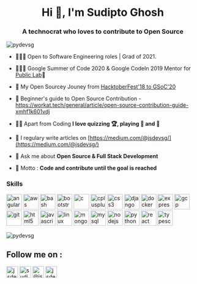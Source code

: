 <h1 align="center">Hi 👋, I'm Sudipto Ghosh</h1>
<h3 align="center">A technocrat who loves to contribute to Open Source</h3>

<p align="left"> <img src="https://komarev.com/ghpvc/?username=pydevsg" alt="pydevsg" /> </p>

- 🧑🏻‍💻 Open to Software Engineering roles | Grad of 2021. 

- 👨🏻‍💻 Google Summer of Code 2020 & Google CodeIn 2019 Mentor for [Public Lab](https://publiclab.org/)🎈 

<!-- - 👨‍💻 All of my projects will be available at [http://pydevsg.github.io/](http://pydevsg.github.io/) -->

- 🚀 My Open Sourcey Jouney from [HacktoberFest'18 to GSoC'20](https://medium.com/@jsdevsg/my-voyage-through-open-source-222176246487)

- 🔰 Beginner's guide to Open Source Contribution - https://workat.tech/general/article/open-source-contribution-guide-xmhf1k601vdj 

- ✌🏻 Apart from Coding **I love quizzing 🏆, playing 🏓 and 🎸**

- 📝 I regulary write articles on [https://medium.com/@jsdevsg/](https://medium.com/@jsdevsg/)

- 💬 Ask me about **Open Source & Full Stack Development**

<!-- - 📫 Reach out to me - **ghoshsudipto1129@gmail.com** -->

- 🎯 Motto : **Code and contribute until the goal is reached**

### Skills

<p align="left"><img src="https://devicons.github.io/devicon/devicon.git/icons/angularjs/angularjs-original.svg" alt="angularjs" width="40" height="40"/> <img src="https://devicons.github.io/devicon/devicon.git/icons/amazonwebservices/amazonwebservices-original-wordmark.svg" alt="aws" width="40" height="40"/> <img src="https://www.vectorlogo.zone/logos/gnu_bash/gnu_bash-icon.svg" alt="bash" width="40" height="40"/> <img src="https://devicons.github.io/devicon/devicon.git/icons/bootstrap/bootstrap-plain.svg" alt="bootstrap" width="40" height="40"/> <img src="https://devicons.github.io/devicon/devicon.git/icons/c/c-original.svg" alt="c" width="40" height="40"/> <img src="https://devicons.github.io/devicon/devicon.git/icons/cplusplus/cplusplus-original.svg" alt="cplusplus" width="40" height="40"/> <img src="https://devicons.github.io/devicon/devicon.git/icons/css3/css3-original-wordmark.svg" alt="css3" width="40" height="40"/> <img src="https://devicons.github.io/devicon/devicon.git/icons/django/django-original.svg" alt="django" width="40" height="40"/> <img src="https://devicons.github.io/devicon/devicon.git/icons/docker/docker-original-wordmark.svg" alt="docker" width="40" height="40"/> <img src="https://devicons.github.io/devicon/devicon.git/icons/express/express-original-wordmark.svg" alt="express" width="40" height="40"/> <img src="https://www.vectorlogo.zone/logos/google_cloud/google_cloud-icon.svg" alt="gcp" width="40" height="40"/> <img src="https://www.vectorlogo.zone/logos/git-scm/git-scm-icon.svg" alt="git" width="40" height="40"/> <img src="https://devicons.github.io/devicon/devicon.git/icons/html5/html5-original-wordmark.svg" alt="html5" width="40" height="40"/> <img src="https://devicons.github.io/devicon/devicon.git/icons/javascript/javascript-original.svg" alt="javascript" width="40" height="40"/> <img src="https://devicons.github.io/devicon/devicon.git/icons/linux/linux-original.svg" alt="linux" width="40" height="40"/> <img src="https://devicons.github.io/devicon/devicon.git/icons/mongodb/mongodb-original-wordmark.svg" alt="mongodb" width="40" height="40"/> <img src="https://devicons.github.io/devicon/devicon.git/icons/mysql/mysql-original-wordmark.svg" alt="mysql" width="40" height="40"/> <img src="https://devicons.github.io/devicon/devicon.git/icons/nodejs/nodejs-original-wordmark.svg" alt="nodejs" width="40" height="40"/> <img src="https://devicons.github.io/devicon/devicon.git/icons/python/python-original.svg" alt="python" width="40" height="40"/> <img src="https://devicons.github.io/devicon/devicon.git/icons/react/react-original-wordmark.svg" alt="react" width="40" height="40"/> <img src="https://devicons.github.io/devicon/devicon.git/icons/typescript/typescript-original.svg" alt="typescript" width="40" height="40"/></p><img align="center" src="https://github-readme-stats.vercel.app/api?username=pydevsg&show_icons=true" alt="pydevsg" />

<p align="center">
<h2>Follow me on :</h2>
<a href="https://twitter.com/jsdevsg" target="blank"><img align="center" src="https://cdn.jsdelivr.net/npm/simple-icons@3.0.1/icons/twitter.svg" alt="jsdevsg" height="30" width="30" /></a>
<a href="https://linkedin.com/in/sudiptoghosh11" target="blank"><img align="center" src="https://cdn.jsdelivr.net/npm/simple-icons@3.0.1/icons/linkedin.svg" alt="sudiptoghosh11" height="30" width="30" /></a>
<a href="https://medium.com/@jsdevsg" target="blank"><img align="center" src="https://cdn.jsdelivr.net/npm/simple-icons@3.0.1/icons/medium.svg" alt="@jsdevsg" height="30" width="30" /></a>
<a href="https://instagram.com/sudiptog11" target="blank"><img align="center" src="https://cdn.jsdelivr.net/npm/simple-icons@3.0.1/icons/instagram.svg" alt="jsdevsg" height="30" width="30" /></a>
</p>

